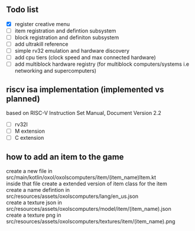 ## Todo list
- [x] register creative menu
- [ ] item registration and defintion subsystem
- [ ] block registration and definiton subsystem
- [ ] add ultrakill reference
- [ ] simple rv32 emulation and hardware discovery
- [ ] add cpu tiers (clock speed and max connected hardware)
- [ ] add multiblock hardware registry (for multiblock computers/systems i.e networking and supercomputers)

## riscv isa implementation (implemented vs planned)
based on RISC-V Instruction Set Manual, Document Version 2.2 <br>
- [ ] rv32I
- [ ] M extension
- [ ] C extension

## how to add an item to the game
create a new file in src/main/kotlin/oxol/oxolscomputers/item/(item_name)Item.kt <br>
inside that file create a extended version of item class for the item <br>
create a name defintion in src/resources/assets/oxolscomputers/lang/en_us.json <br>
create a texture json in src/resources/assets/oxolscomputers/model/item/(item_name).json <br>
create a texture png in src/resources/assets/oxolscomputers/textures/item/(item_name).png